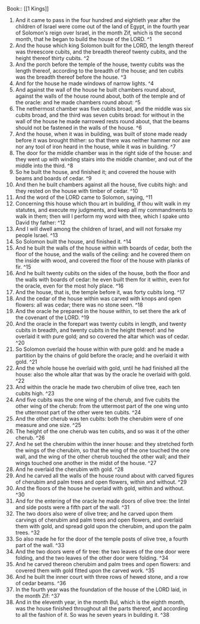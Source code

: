  Book:: [[1 Kings]]
 1. And it came to pass in the four hundred and eightieth year after the children of Israel were come out of the land of Egypt, in the fourth year of Solomon's reign over Israel, in the month Zif, which is the second month, that he began to build the house of the LORD. ^1
 2. And the house which king Solomon built for the LORD, the length thereof was threescore cubits, and the breadth thereof twenty cubits, and the height thereof thirty cubits. ^2
 3. And the porch before the temple of the house, twenty cubits was the length thereof, according to the breadth of the house; and ten cubits was the breadth thereof before the house. ^3
 4. And for the house he made windows of narrow lights. ^4
 5. And against the wall of the house he built chambers round about, against the walls of the house round about, both of the temple and of the oracle: and he made chambers round about: ^5
 6. The nethermost chamber was five cubits broad, and the middle was six cubits broad, and the third was seven cubits broad: for without in the wall of the house he made narrowed rests round about, that the beams should not be fastened in the walls of the house. ^6
 7. And the house, when it was in building, was built of stone made ready before it was brought thither: so that there was neither hammer nor axe nor any tool of iron heard in the house, while it was in building. ^7
 8. The door for the middle chamber was in the right side of the house: and they went up with winding stairs into the middle chamber, and out of the middle into the third. ^8
 9. So he built the house, and finished it; and covered the house with beams and boards of cedar. ^9
 10. And then he built chambers against all the house, five cubits high: and they rested on the house with timber of cedar. ^10
 11. And the word of the LORD came to Solomon, saying, ^11
 12. Concerning this house which thou art in building, if thou wilt walk in my statutes, and execute my judgments, and keep all my commandments to walk in them; then will I perform my word with thee, which I spake unto David thy father: ^12
 13. And I will dwell among the children of Israel, and will not forsake my people Israel. ^13
 14. So Solomon built the house, and finished it. ^14
 15. And he built the walls of the house within with boards of cedar, both the floor of the house, and the walls of the ceiling: and he covered them on the inside with wood, and covered the floor of the house with planks of fir. ^15
 16. And he built twenty cubits on the sides of the house, both the floor and the walls with boards of cedar: he even built them for it within, even for the oracle, even for the most holy place. ^16
 17. And the house, that is, the temple before it, was forty cubits long. ^17
 18. And the cedar of the house within was carved with knops and open flowers: all was cedar; there was no stone seen. ^18
 19. And the oracle he prepared in the house within, to set there the ark of the covenant of the LORD. ^19
 20. And the oracle in the forepart was twenty cubits in length, and twenty cubits in breadth, and twenty cubits in the height thereof: and he overlaid it with pure gold; and so covered the altar which was of cedar. ^20
 21. So Solomon overlaid the house within with pure gold: and he made a partition by the chains of gold before the oracle; and he overlaid it with gold. ^21
 22. And the whole house he overlaid with gold, until he had finished all the house: also the whole altar that was by the oracle he overlaid with gold. ^22
 23. And within the oracle he made two cherubim of olive tree, each ten cubits high. ^23
 24. And five cubits was the one wing of the cherub, and five cubits the other wing of the cherub: from the uttermost part of the one wing unto the uttermost part of the other were ten cubits. ^24
 25. And the other cherub was ten cubits: both the cherubim were of one measure and one size. ^25
 26. The height of the one cherub was ten cubits, and so was it of the other cherub. ^26
 27. And he set the cherubim within the inner house: and they stretched forth the wings of the cherubim, so that the wing of the one touched the one wall, and the wing of the other cherub touched the other wall; and their wings touched one another in the midst of the house. ^27
 28. And he overlaid the cherubim with gold. ^28
 29. And he carved all the walls of the house round about with carved figures of cherubim and palm trees and open flowers, within and without. ^29
 30. And the floors of the house he overlaid with gold, within and without. ^30
 31. And for the entering of the oracle he made doors of olive tree: the lintel and side posts were a fifth part of the wall. ^31
 32. The two doors also were of olive tree; and he carved upon them carvings of cherubim and palm trees and open flowers, and overlaid them with gold, and spread gold upon the cherubim, and upon the palm trees. ^32
 33. So also made he for the door of the temple posts of olive tree, a fourth part of the wall. ^33
 34. And the two doors were of fir tree: the two leaves of the one door were folding, and the two leaves of the other door were folding. ^34
 35. And he carved thereon cherubim and palm trees and open flowers: and covered them with gold fitted upon the carved work. ^35
 36. And he built the inner court with three rows of hewed stone, and a row of cedar beams. ^36
 37. In the fourth year was the foundation of the house of the LORD laid, in the month Zif: ^37
 38. And in the eleventh year, in the month Bul, which is the eighth month, was the house finished throughout all the parts thereof, and according to all the fashion of it. So was he seven years in building it. ^38
